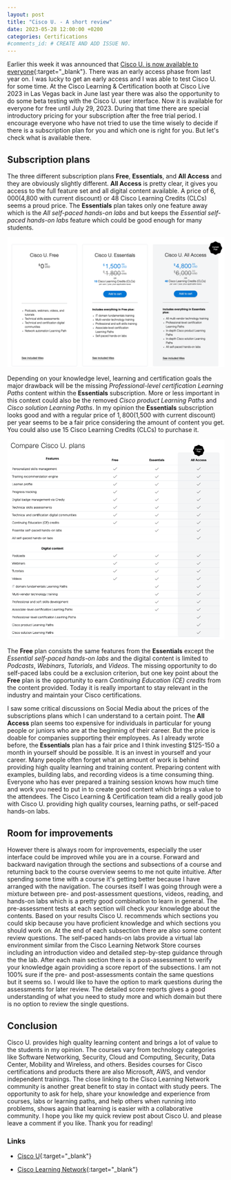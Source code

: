 ```yaml
---
layout: post
title: "Cisco U. - A short review"
date: 2023-05-28 12:00:00 +0200
categories: Certifications
#comments_id: # CREATE AND ADD ISSUE NO.
---
```


Earlier this week it was announced that [Cisco U. is now available to everyone](https://blogs.cisco.com/learning/now-available-for-it-training-cisco-u?ccid=ciscou&dtid=web-cln-home&oid=parmerat-fy23-q4-0000-welcometociscou-ww){:target="_blank"}. There was an early access phase from last year on. I was lucky to get an early access and I was able to test Cisco U. for some time. At the Cisco Learning & Certification booth at Cisco Live 2023 in Las Vegas back in June last year there was also the opportunity to do some beta testing with the Cisco U. user interface. Now it is available for everyone for free until July 29, 2023. During that time there are special introductory pricing for your subscription after the free trial period. I encourage everyone who have not tried to use the time wisely to decide if there is a subscription plan for you and which one is right for you. But let's check what is available there.

## Subscription plans

The three different subscription plans **Free**, **Essentials**, and **All Access** and they are obviously slightly different. **All Access** is pretty clear, it gives you access to the full feature set and all digital content available. A price of $6,000 ($4,800 with current discount) or 48 Cisco Learning Credits (CLCs) seems a proud price. The  **Essentials** plan takes only one feature away which is the *All self-paced hands-on labs* and but keeps the *Essential self-paced hands-on labs* feature which could be good enough for many students.

![Cisco U. subscription plans](/images/cisco-u-subscription.png "Cisco U. subscription plans")

Depending on your knowledge level, learning and certification goals the major drawback will be the missing *Professional-level certification Learning Paths* content within the **Essentials** subscription. More or less important in this context could also be the removed *Cisco product Learning Paths* and
*Cisco solution Learning Paths*. In my opinion the **Essentials** subscription looks good and with a regular price of $1,800 ($1,500 with current discount) per year seems to be a fair price considering the amount of content you get. You could also use 15 Cisco Learning Credits (CLCs) to purchase it.

![Compare Cisco U. plans](/images/cisco-u-plans.png "Compare Cisco U. plans")

The **Free** plan consists the same features from the **Essentials** except the *Essential self-paced hands-on labs* and the digital content is limited to *Podcasts*, *Webinars*, *Tutorials*, and *Videos*. The missing opportunity to do self-paced labs could be a exclusion criterion, but one key point about the **Free** plan is the opportunity to earn *Continuing Education (CE) credits* from the content provided. Today it is really important to stay relevant in the industry and maintain your Cisco certifications.

I saw some critical discussions on Social Media about the prices of the subscriptions plans which I can understand to a certain point. The **All Access** plan seems too expensive for individuals in particular for young people or juniors who are at the beginning of their career. But the price is doable for companies supporting their employees. As I already wrote before, the **Essentials** plan has a fair price and I think investing $125-150 a month in yourself should be possible. It is an invest in yourself and your career. Many people often forget what an amount of work is behind providing high quality learning and training content. Preparing content with examples, building labs, and recording videos is a time consuming thing. Everyone who has ever prepared a training session knows how much time and work you need to put in to create good content which brings a value to the attendees. The Cisco Learning & Certification team did a really good job with Cisco U. providing high quality courses, learning paths, or self-paced hands-on labs.

## Room for improvements

However there is always room for improvements, especially the user interface could be improved while you are in a course. Forward and backward navigation through the sections and subsections of a course and returning back to the course overview seems to me not quite intuitive. After spending some time with a course it's getting better because I have arranged with the navigation. The courses itself I was going through were a mixture between pre- and post-assessment questions, videos, reading, and hands-on labs which is a pretty good combination to learn in general. The pre-assessment tests at each section will check your knowledge about the contents. Based on your results Cisco U. recommends which sections you could skip because you have proficient knowledge and which sections you should work on. At the end of each subsection there are also some content review questions. The self-paced hands-on labs provide a virtual lab environment similar from the Cisco Learning Network Store courses including an introduction video and detailed step-by-step guidance through the the lab. After each main section there is a post-assessment to verify your knowledge again providing a score report of the subsections. I am not 100% sure if the pre- and post-assessments contain the same questions but it seems so. I would like to have the option to mark questions during the assessments for later review. The detailed score reports gives a good understanding of what you need to study more and which domain but there is no option to review the single questions.

## Conclusion

Cisco U. provides high quality learning content and brings a lot of value to the students in my opinion. The courses vary from technology categories like Software Networking, Security, Cloud and Computing, Security, Data Center, Mobility and Wireless, and others. Besides courses for Cisco certifications and products there are also Microsoft, AWS, and vendor independent trainings. The close linking to the Cisco Learning Network community is another great benefit to stay in contact with study peers. The opportunity to ask for help, share your knowledge and experience from courses, labs or learning paths, and help others when running into problems, shows again that learning is easier with a collaborative community. I hope you like my quick review post about Cisco U. and please leave a comment if you like. Thank you for reading!

### Links

- [Cisco U](https://u.cisco.com){:target="_blank"}

- [Cisco Learning Network](https://learningnetwork.cisco.com){:target="_blank"}
